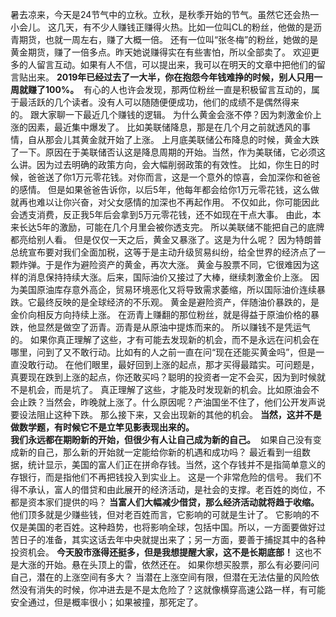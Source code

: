 暑去凉来，今天是24节气中的立秋。立秋，是秋季开始的节气。虽然它还会热一小会儿。 这几天，有不少人赚钱正赚得火热。比如一位叫CL的粉丝，他做的是沥青期货，也就一周左右，赚了大概一倍。 还有一位叫“张冬梅”的粉丝，她做的是黄金期货，赚了一倍多点。昨天她说赚得实在有些害怕，所以全部卖了。 欢迎更多的人留言互动。如果有人不信，可以提出来，我可以在明天的文章中把他们的留言贴出来。 **2019年已经过去了一大半，你在抱怨今年钱难挣的时候，别人只用一周就赚了100%。**  有心的人也许会发现，那两位粉丝一直是积极留言互动的，属于最活跃的几个读者。没有人可以随随便便成功，他们的成绩不是偶然得来的。 跟大家聊一下最近几个赚钱的逻辑。 为什么黄金会涨不停？因为刺激金价上涨的因素，最近集中爆发了。 比如美联储降息，那是在几个月之前就透风的事情，自从那会儿其黄金就开始了上涨。 上月底美联储公布降息的时候，黄金大跌了一下。原因在于美联储否认这是降息周期的开始。当然，作为美联储，它必须这么讲。因为过去明确的政策方向，会大幅削弱政策的有效性。 比如，你生日的时候，爸爸送了你1万元零花钱。对你而言，这是一个意外的惊喜，会加深你和爸爸的感情。 但是如果爸爸告诉你，以后5年，他每年都会给你1万元零花钱，这么做就再也难以让你兴奋，对父女感情的加深也不再起作用。 不仅如此，你可能因此会透支消费，反正我5年后会拿到5万元零花钱，还不如现在干点大事。 由此，本来长达5年的激励，可能在几个月里会被你透支完。 所以美联储不能把自己的底牌都亮给别人看。 但是仅仅一天之后，黄金又暴涨了。这是为什么呢？ 因为特朗普总统宣布要对我们全面加税，这等于是主动升级贸易纠纷，给全世界的经济点了一颗炸弹。于是作为避险资产的黄金，再次大涨。 黄金与股票不同，它很难因为这样的消息保持持续大涨。后来，国际油价又接过了大棒，继续刺激金价上涨。 因为美国原油库存意外高企，贸易环境恶化又将导致需求萎缩，所以国际油价连续暴跌。它最终反映的是全球经济的不乐观。 黄金是避险资产，伴随油价暴跌的，是金价向相反方向持续上涨。 在沥青上赚翻的那位粉丝，就是得益于原油价格的暴跌，他显然是做空了沥青。沥青是从原油中提炼而来的。 所以赚钱不是凭运气的。 如果你真正理解了这些，才有可能去发现新的机会，而不是永远在问机会在哪里，问到了又不敢行动。比如有的人之前一直在问“现在还能买黄金吗”，但是一直没敢行动。 在他们眼里，最好回到上涨的起点，那才买得最踏实。可问题是，真要现在跌到上涨的起点，你还敢买吗？聪明的投资者一定不会买，因为到时候就不是机会，而是坑了。 真正理解了这些，才能及时发现新的机会。比如原油会不会止跌？当然会，昨晚就上涨了。什么原因呢？产油国坐不住了，他们公开发声说要设法阻止这种下跌。 那么接下来，又会出现新的其他的机会。 **当然，这并不是做数学题，有时候它不是立竿见影表现出来的。** 
   
**我们永远都在期盼新的开始，但很少有人让自己成为新的自己。**  如果自己没有变成新的自己，那么新的开始就一定能给你新的机遇和成功吗？ 最近看到一组数据，统计显示，美国的富人们正在拼命存钱。当然，这个存钱并不是指简单意义的存银行，而是指他们不再把钱投入到实业上。 这是一个非常危险的信号。 我们不得不承认，富人的借贷和由此展开的经济活动，是社会的支撑。老百姓的岗位，不都是资本家们提供的吗？ **当富人们大幅减少借贷，那么经济活动就将趋于收缩。** 他们顶多就是少赚些钱，但对老百姓而言，它影响的可就是生计了。 它影响的不仅是美国的老百姓。这种趋势，也将影响全球，包括中国。所以，一方面要做好过苦日子的准备，其实这话去年中央就提出来了；另一方面，要善于捕捉其中的各种投资机会。 **今天股市涨得还挺多，但是我想提醒大家，这不是长期底部！** 这也不是大涨的开始。悬在头顶上的雷，依然还在。 如果你想买股票，那么有必要问问自己，潜在的上涨空间有多大？ 当潜在上涨空间有限，但潜在无法估量的风险依然没有消失的时候，你冲进去是不是太危险了？这就像横穿高速公路一样，有可能安全通过，但是概率很小；如果被撞，那死定了。